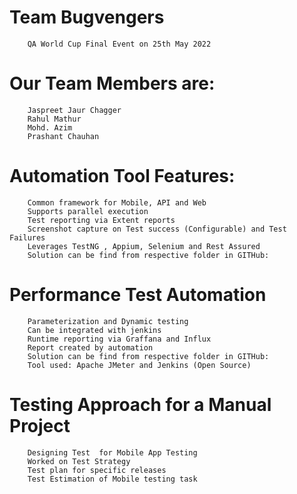# Team Bugvengers
		QA World Cup Final Event on 25th May 2022

# Our Team Members are:

		Jaspreet Jaur Chagger
		Rahul Mathur
		Mohd. Azim
		Prashant Chauhan

# Automation Tool Features:

		Common framework for Mobile, API and Web
		Supports parallel execution
		Test reporting via Extent reports
		Screenshot capture on Test success (Configurable) and Test Failures
		Leverages TestNG , Appium, Selenium and Rest Assured
		Solution can be find from respective folder in GITHub: 
		
# Performance Test Automation

		Parameterization and Dynamic testing
		Can be integrated with jenkins
		Runtime reporting via Graffana and Influx
		Report created by automation
		Solution can be find from respective folder in GITHub: 
		Tool used: Apache JMeter and Jenkins (Open Source)
		
# Testing Approach for a Manual Project

		Designing Test  for Mobile App Testing
		Worked on Test Strategy
		Test plan for specific releases
		Test Estimation of Mobile testing task
